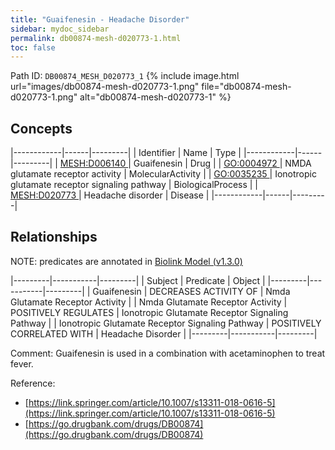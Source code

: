 ```yaml
---
title: "Guaifenesin - Headache Disorder"
sidebar: mydoc_sidebar
permalink: db00874-mesh-d020773-1.html
toc: false 
---
```



Path ID: `DB00874_MESH_D020773_1`
{% include image.html url="images/db00874-mesh-d020773-1.png" file="db00874-mesh-d020773-1.png" alt="db00874-mesh-d020773-1" %}

## Concepts

|------------|------|---------|
| Identifier | Name | Type    |
|------------|------|---------|
| <a href="https://identifiers.org/MESH:D006140">MESH:D006140 </a> | Guaifenesin | Drug |
| <a href="https://identifiers.org/GO:0004972">GO:0004972 </a> | NMDA glutamate receptor activity | MolecularActivity |
| <a href="https://identifiers.org/GO:0035235">GO:0035235 </a> | Ionotropic glutamate receptor signaling pathway | BiologicalProcess |
| <a href="https://identifiers.org/MESH:D020773">MESH:D020773 </a> | Headache disorder | Disease |
|------------|------|---------|

## Relationships


NOTE: predicates are annotated in <a href="https://github.com/biolink/biolink-model/releases/tag/v1.3.0">Biolink Model (v1.3.0)</a>

|---------|-----------|---------|
| Subject | Predicate | Object  |
|---------|-----------|---------|
| Guaifenesin | DECREASES ACTIVITY OF | Nmda Glutamate Receptor Activity |
| Nmda Glutamate Receptor Activity | POSITIVELY REGULATES | Ionotropic Glutamate Receptor Signaling Pathway |
| Ionotropic Glutamate Receptor Signaling Pathway | POSITIVELY CORRELATED WITH | Headache Disorder |
|---------|-----------|---------|

Comment: Guaifenesin is used in a combination with acetaminophen to treat fever.

Reference: 
  - [https://link.springer.com/article/10.1007/s13311-018-0616-5](https://link.springer.com/article/10.1007/s13311-018-0616-5)
  - [https://go.drugbank.com/drugs/DB00874](https://go.drugbank.com/drugs/DB00874)
